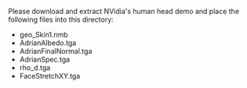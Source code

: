 Please download and extract NVidia's human head demo and place the following files into this directory:
- geo_Skin1.nmb
- AdrianAlbedo.tga
- AdrianFinalNormal.tga
- AdrianSpec.tga
- rho_d.tga
- FaceStretchXY.tga
